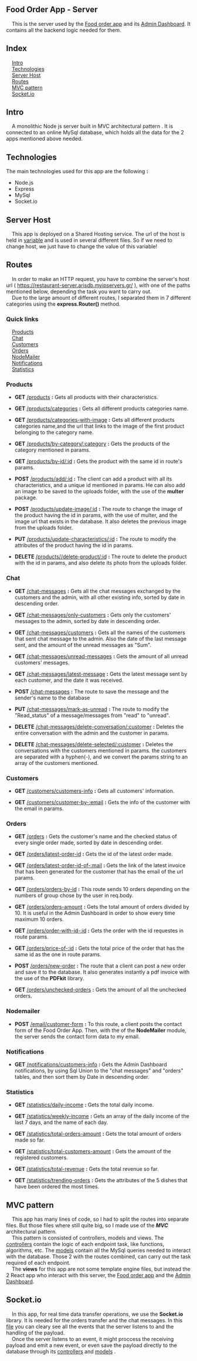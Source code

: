 
## Food Order App - Server

&nbsp;&nbsp;&nbsp;&nbsp;This is the server used by the 
[Food order app](https://courageous-frangipane-c90c9e.netlify.app/) and its
[Admin Dashboard](https://6378372e9d407f764d34917b--subtle-nasturtium-5d32c7.netlify.app/).
It contains all the backend logic needed for them.

## Index

&nbsp;&nbsp;&nbsp;&nbsp;[Intro](#intro)\
&nbsp;&nbsp;&nbsp;&nbsp;[Technologies](#technologies)\
&nbsp;&nbsp;&nbsp;&nbsp;[Server Host](#server-host)\
&nbsp;&nbsp;&nbsp;&nbsp;[Routes](#routes)\
&nbsp;&nbsp;&nbsp;&nbsp;[MVC pattern](#mvc-pattern)\
&nbsp;&nbsp;&nbsp;&nbsp;[Socket.io](socket-io)

## Intro
&nbsp;&nbsp;&nbsp;&nbsp;A monolithic Node js server built in MVC architectural pattern 
. It is connected
to an online MySql database, which holds all the data for the 2 apps mentioned above needed. 

## Technologies

The main technologies used for this app are the following **:**
- Node.js
- Express
- MySql
- Socket.io

## Server Host

&nbsp;&nbsp;&nbsp;&nbsp;This app is deployed on a Shared Hosting service. The url 
of the host is held in [variable](https://github.com/Aris-Empanta/Food_Order_App---Server/blob/main/variables/variables.js)
 and is used in several different files. So if we need to change host, we
 just have to change the value of this variable!

## Routes
&nbsp;&nbsp;&nbsp;&nbsp;In order to make an HTTP request,
you have to combine the server's host url (
https://restaurant-server.arisdb.myipservers.gr/ ), with one of the paths
mentioned below, depending the task you want to carry out.\
&nbsp;&nbsp;&nbsp;&nbsp;Due to the large amount of different routes, I separated them in 7 different
categories using the **express.Router()** method.

### Quick links

&nbsp;&nbsp;&nbsp;&nbsp;[Products](#products)\
&nbsp;&nbsp;&nbsp;&nbsp;[Chat](#chat)\
&nbsp;&nbsp;&nbsp;&nbsp;[Customers](#customers)\
&nbsp;&nbsp;&nbsp;&nbsp;[Orders](#orders)\
&nbsp;&nbsp;&nbsp;&nbsp;[NodeMailer](#nodemailer)\
&nbsp;&nbsp;&nbsp;&nbsp;[Notifications](#notifications)\
&nbsp;&nbsp;&nbsp;&nbsp;[Statistics](#statistics)

### Products

- **GET** [/products](https://restaurant-server.arisdb.myipservers.gr/products) **:** Gets all products with their characteristics.

- **GET** [/products/categories](https://restaurant-server.arisdb.myipservers.gr/products/categories) **:** Gets all different products categories name.

- **GET** [/products/categories-with-image](https://restaurant-server.arisdb.myipservers.gr/products/categories-with-image) **:** Gets all different products categories name,and the url that links to the image of the first product belonging to the category name.

- **GET** [/products/by-category/:category](https://restaurant-server.arisdb.myipservers.gr/products/by-category/pizza ) **:** Gets the products of the category mentioned in params.

- **GET** [/products/by-id/:id](https://restaurant-server.arisdb.myipservers.gr/products/by-id/1)  **:** Gets the product with the same id in route's params. 

- **POST** [/products/add/:id](https://restaurant-server.arisdb.myipservers.gr/) **:** The client can add a product with all its characteristics, and a unique id mentioned in params. He can also add an image to be saved to the uploads folder, with the use of the **multer** package.

- **POST** [/products/update-image/:id](https://restaurant-server.arisdb.myipservers.gr/products/update-image/:id) **:** The route to change the image of the product having the id in params, with the use of multer, and the image url that exists in the database. It also deletes the previous image from the uploads folder.

- **PUT** [/products/update-characteristics/:id](https://restaurant-server.arisdb.myipservers.gr/products/update-characteristics/:id) **:** The route to modify the attributes of the product having the id in params.

- **DELETE** [/products//delete-product/:id](https://restaurant-server.arisdb.myipservers.gr/products/delete-product/:id) **:**  The route to delete the product with the id in params, and also delete its photo from the uploads folder.

### Chat

- **GET** [/chat-messages](https://restaurant-server.arisdb.myipservers.gr/chat-messages) **:** Gets all the chat messages exchanged by the customers and the admin, with all other existing info, sorted by date in descending order.

- **GET** [/chat-messages/only-customers](https://restaurant-server.arisdb.myipservers.gr/chat-messages/only-customers) **:** Gets only the customers' messages to the admin, sorted by date in descending order.

- **GET** [/chat-messages/customers](https://restaurant-server.arisdb.myipservers.gr/chat-messages/customers) **:** Gets all the names of the customers that sent chat message to the admin. Also the date of the last message sent, and the amount of the unread messages as "Sum".

- **GET** [/chat-messages/unread-messages](https://restaurant-server.arisdb.myipservers.gr/chat-messages/unread-messages) **:** Gets the amount of all unread customers' messages.

- **GET** [/chat-messages/latest-message](https://restaurant-server.arisdb.myipservers.gr/chat-messages/latest-message) **:** Gets the latest message sent by each customer, and the date it was received.

- **POST** [/chat-messages](https://restaurant-server.arisdb.myipservers.gr/chat-messages) **:** The route to save the message and the sender's name to the database

- **PUT** [/chat-messages/mark-as-unread](https://restaurant-server.arisdb.myipservers.gr/chat-messages/mark-as-unread) **:**  The route to modify the "Read_status" of a message/messages from "read" to "unread".

- **DELETE** [/chat-messages/delete-conversation/:customer](https://restaurant-server.arisdb.myipservers.gr/chat-messages/delete-conversation/:customer) **:**  Deletes the entire conversation with the admin and the customer in params.

- **DELETE** [/chat-messages/delete-selected/:customer](https://restaurant-server.arisdb.myipservers.gr/chat-messages/delete-selected/:customer) **:**  Deletes the conversations with the customers mentioned in params. the customers are separated with a hyphen(-), and we convert the params string to an array of the customers mentioned.

### Customers

- **GET** [/customers/customers-info](https://restaurant-server.arisdb.myipservers.gr/customers/customers-info) **:** Gets all customers' information.

- **GET** [/customers/customer-by-:email](https://restaurant-server.arisdb.myipservers.gr/customers/customer-by-johnnie.walker@gmail.com) **:**  Gets the info of the customer with the email in params.

### Orders

- **GET** [/orders](https://restaurant-server.arisdb.myipservers.gr/orders) **:** Gets the customer's name and the checked status of every single order made, sorted by date in descending order.

- **GET** [/orders/latest-order-id](https://restaurant-server.arisdb.myipservers.gr/orders/latest-order-id) **:** Gets the id of the latest order made.

- **GET** [/orders/latest-order-id-of-:mail](https://restaurant-server.arisdb.myipservers.gr/orders/latest-order-id-of-:mail) **:** Gets the link of the latest invoice that has been generated for the customer that has the email of the url params.

- **GET** [/orders/orders-by-id](https://restaurant-server.arisdb.myipservers.gr/orders/orders-by-id) **:** This route sends 10 orders depending on the numbers of group chose by the user in req.body.

- **GET** [/orders/orders-amount](https://restaurant-server.arisdb.myipservers.gr/orders/orders-amount) **:** Gets the total amount of orders divided by 10. It is useful in the Admin Dashboard in order to show every time maximum 10 orders.

- **GET** [/orders/order-with-id-:id](https://restaurant-server.arisdb.myipservers.gr/orders/order-with-id-23) **:** Gets the order with the id requestes in route params.

- **GET** [/orders/price-of-:id](https://restaurant-server.arisdb.myipservers.gr/orders/price-of-32) **:** Gets the total price of the order that has the same id as the one in route params.

- **POST** [/orders/new-order](https://restaurant-server.arisdb.myipservers.gr/orders/new-order) **:** The route that a client can post a new order and save it to the database. It also generates instantly a pdf invoice with the use of the **PDFkit** library.

- **GET** [/orders/unchecked-orders](https://restaurant-server.arisdb.myipservers.gr/orders/unchecked-orders) **:** Gets the amount of all the unchecked orders.

### Nodemailer

- **POST** [/email/customer-form](https://restaurant-server.arisdb.myipservers.gr/email/customer-form) **:** To this route, a client posts the contact form of the Food Order App. Then, with the of the **NodeMailer** module, the server sends the contact form data to my email.

### Notifications

- **GET** [/notifications/customers-info](https://restaurant-server.arisdb.myipservers.gr/notifications/customers-info) **:** Gets the Admin Dashboard notifications, by using Sql Union to the "chat messages" and "orders" tables, and then sort them by Date in descending order.

### Statistics

- **GET** [/statistics/daily-income](https://restaurant-server.arisdb.myipservers.gr/statistics/daily-income) **:** Gets the total daily income.

- **GET** [/statistics/weekly-income](https://restaurant-server.arisdb.myipservers.gr/statistics/weekly-income) **:** Gets an array of the daily income of the last 7 days, and the name of each day.

- **GET** [/statistics/total-orders-amount](https://restaurant-server.arisdb.myipservers.gr/statistics/total-orders-amount) **:** Gets the total amount of orders made so far.

- **GET** [/statistics/total-customers-amount](https://restaurant-server.arisdb.myipservers.gr/statistics/total-customers-amount) **:** Gets the amount of the registered customers.

- **GET** [/statistics/total-revenue](https://restaurant-server.arisdb.myipservers.gr/statistics/total-revenue) **:** Gets the total revenue so far.

- **GET** [/statistics/trending-orders](https://restaurant-server.arisdb.myipservers.gr/statistics/trending-orders) **:** Gets the attributes of the 5 dishes that have been ordered the most times.

## MVC pattern

&nbsp;&nbsp;&nbsp;&nbsp;This app has many lines of code, so I had to 
split the routes into separate files. But those files where still quite
big, so I made use of the ***MVC*** architectural pattern.\
&nbsp;&nbsp;&nbsp;&nbsp;This pattern is consisted of controllers, models and views.
The [controllers](https://github.com/Aris-Empanta/Food_Order_App---Server/tree/main/controlers) 
contain the logic of each endpoint task, like functions, algorithms, etc.
The [models](https://github.com/Aris-Empanta/Food_Order_App---Server/tree/main/models) 
contain all the MySql queries needed to interact with the database. Those 2 with
the routes combined, can carry out the task required of each endpoint.\
&nbsp;&nbsp;&nbsp;&nbsp;The **views** for this app are not some template engine
files, but instead the 2 React app who interact with this server, the 
[Food order app](https://courageous-frangipane-c90c9e.netlify.app/) and the
[Admin Dashboard](https://6378372e9d407f764d34917b--subtle-nasturtium-5d32c7.netlify.app/).

## Socket.io

&nbsp;&nbsp;&nbsp;&nbsp;In this app, for real time data transfer operations, we use the **Socket.io** library.
It is needed for the orders transfer and the chat messages. In this [file](https://github.com/Aris-Empanta/Food_Order_App---Server/blob/main/socket_io/socket_io.js)
 you can cleary see all the events that the server listens to and the handling of the payload.\
 &nbsp;&nbsp;&nbsp;&nbsp;Once the server listens to an event, it might proccess
 the receiving payload and emit a new event, or even save the payload 
 directly to the database through its [controllers](https://github.com/Aris-Empanta/Food_Order_App---Server/blob/main/controlers/socketController.js)
 and [models](https://github.com/Aris-Empanta/Food_Order_App---Server/blob/main/models/socketModel.js) .